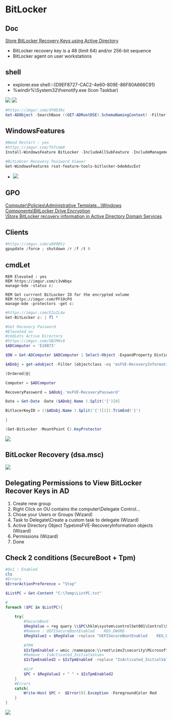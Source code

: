 # BitLocker

## Doc
[Store BitLocker Recovery Keys using Active Directory](https://theitbros.com/config-active-directory-store-bitlocker-recovery-keys/)

* BitLocker recovery key is a 48 (limit 64) and/or 256-bit sequence
*  BitLocker agent on user workstations

## shell
* explorer.exe shell:::{D9EF8727-CAC2-4e60-809E-86F80A666C91}
* %windir%\System32\fvenotify.exe (Icon Taskbar)

[<img src="https://i.imgur.com/dp1vd1i.png">](https://i.imgur.com/dp1vd1i.png)
[<img src="https://i.imgur.com/P3Lv2nn.png">](https://i.imgur.com/P3Lv2nn.png)

````PowerShell
#https://imgur.com/dY0D30c
Get-ADObject -SearchBase ((GET-ADRootDSE).SchemaNamingContext) -Filter {Name -like 'ms-FVE-*'}
````

## WindowsFeatures
````PowerShell
#Need Restart : yes
#https://imgur.com/fhfcmm8
Install-WindowsFeature BitLocker -IncludeAllSubFeature -IncludeManagementTools
````

````PowerShell
#BitLokcer Recovery Password Viewer
Get-WindowsFeatures rsat-feature-tools-bitlocker-bdeAducExt
````
* [<img src="https://i.imgur.com/Wuth1cMg.png">](https://i.imgur.com/Wuth1cMg.png)

## GPO
[Computer\Policies\Administrative Template...\Windows Components\BitLocker Drive Encryption\
  \Store BitLocker recovery information in Active Directory Domain Services](https://imgur.com/PRVx60a)

## Clients
```PowerShell
#https://imgur.com/a899Btz
gpupdate /force ; shutdown /r /f /t 0
````

## cmdLet
````Batch
REM Elevated : yes
REM https://imgur.com/c3vWbqx
manage-bde -status c:
````

```Batch
REM Get currrent BitLocker ID for the encrypted volume
REM https://imgur.com/PF1OcPd
manage-bde -protectors -get c:
````

````PowerShell
#https://imgur.com/EIu2L4w
Get-BitLocker c: | fl *
````

````PowerShell
#Get Recovery Password
#Elevated no
#cmdLets Active Directory 
#https://imgur.com/XBJM9v8
$ADComputer = 'E10873'

$DN = Get-ADComputer $ADComputer | Select-Object -ExpandProperty DistinguishedName

$ADobj = get-adobject -Filter {objectclass -eq 'msFVE-RecoveryInformation'} -SearchBase $DN -Properties 'msFVE-RecoveryPassword' | Select-Object Name,msFVE-RecoveryPassword

[Ordered]@{

Computer = $ADComputer

RecoveryPassword = $ADobj.'msFVE-RecoveryPassword'

Date = Get-Date -Date ($ADobj.Name ).Split('{')[0]

BitlocerKeyID = (($ADobj.Name ).Split('{')[1]).TrimEnd('}')

}
````

````PowerShell
(Get-BitLocker -MountPoint C).KeyProtector
````
[<img src="https://i.imgur.com/ds8G4Me.png">](https://i.imgur.com/ds8G4Me.png)

## BitLocker Recovery (dsa.msc)
[<img src="https://i.imgur.com/ppAUS9z.png">](https://i.imgur.com/ppAUS9z.png)

## Delegating Permissions to View BitLocker Recover Keys in AD
1) Create new group
2) Right Click on OU contains the computer\Delegate Control...
3) Chose your Users or Groups (Wizard)
4) Task to Delegate\Create a custom task to delegate (Wizard)
5) Active Directory Object Type\msFVE-RecoveryInformation objects (Wizard)
6) Permissions (Wizard)
7) Done

## Check 2 conditions (SecureBoot + Tpm)
````PowerShell
#0x1 : Enabled
cls
#Errors
$ErrorActionPreference = "Stop"

$ListPC = Get-Content "C:\Temp\ListPC.txt"

#
foreach ($PC in $ListPC){
    
    try{
        #SecureBoot
        $RegValue = reg query \\$PC\hklm\system\controlSet001\Control\SecureBoot\State\ /v "UEFISecureBootEnabled" | findstr /ri "reg_dword"
        #Remove : UEFISecureBootEnabled    REG_DWORD
        $RegValue2 = $RegValue -replace "UEFISecureBootEnabled    REG_DWORD" -replace ""
        
        #TPM
        $IsTpmEnabled = wmic /namespace:\\root\cimv2\security\MicrosoftTpm /node:$PC path win32_tpm get IsActivated_InitialValue /value 
        #Remove : IsActivated_InitialValue=
        $IsTpmEnabled2 = $IsTpmEnabled -replace "IsActivated_InitialValue=" -replace ""
        
        #O/P
        $PC + $RegValue2 + " " + $IsTpmEnabled2
    }
    #Errors
    catch{
        Write-Host $PC +  $Error[0].Exception -ForegroundColor Red
    }
}
````
[<img src="https://i.imgur.com/jf2nHyq.png">](https://i.imgur.com/jf2nHyq.png)
